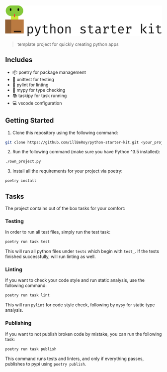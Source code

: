 ![python starter kit](./logo.svg)
> template project for quickly creating python apps

## Includes
* 📦 poetry for package management
* 🔬 unittest for testing
* 🦋 pylint for linting
* 📐 mypy for type checking
* 📚 taskipy for task running
* 💻 vscode configuration

## Getting Started
1. Clone this repository using the following command:
```bash
git clone https://github.com/illBeRoy/python-starter-kit.git <your_project_name>
```

2. Run the following command (make sure you have Python ^3.5 installed):
```bash
./own_project.py
```

3. Install all the requirements for your project via poetry:
```bash
poetry install
```

## Tasks
The project contains out of the box tasks for your comfort:

### Testing
In order to run all test files, simply run the test task:
```bash
poetry run task test
```
This will run all python files under `tests` which begin with `test_`. If the tests finished successfully, will run linting as well.

### Linting
If you want to check your code style and run static analysis, use the following command:
```bash
poetry run task lint
```

This will run `pylint` for code style check, following by `mypy` for static type analysis.

### Publishing
If you want to not publish broken code by mistake, you can run the following task:
```bash
poetry run task publish
```

This command runs tests and linters, and only if everything passes, publishes to pypi using `poetry publish`.
